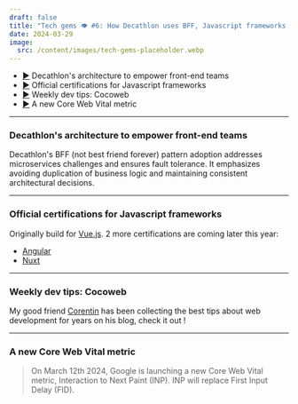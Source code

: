 ```yaml
---
draft: false
title: "Tech gems 👁️ #6: How Decathlon uses BFF, Javascript frameworks certifications"
date: 2024-03-29
image:
  src: /content/images/tech-gems-placeholder.webp
---
```


- [▶️](#decathlons-architecture-to-empower-front-end-teams) Decathlon's architecture to empower front-end teams
- [▶️](#official-certifications-for-javascript-frameworks) Official certifications for Javascript frameworks
- [▶️](#weekly-dev-tips-cocoweb) Weekly dev tips: Cocoweb
- [▶️](#a-new-core-web-vital-metric) A new Core Web Vital metric


<!-- more -->

---

### Decathlon's architecture to empower front-end teams

<RichLink href="https://www.infoq.com/news/2024/03/decathlon-backend-for-frontend/" title="Decathlon Adopts Backend for Frontend (BFF) Pattern to Empower FE Teams"></RichLink>

Decathlon's BFF (not best friend forever) pattern adoption addresses microservices challenges and ensures fault tolerance. It emphasizes avoiding duplication of business logic and maintaining consistent architectural decisions.

---

### Official certifications for Javascript frameworks

<RichLink href="https://certificates.dev/" title="Certification of Competency for Modern Developers"></RichLink>

Originally build for [Vue.js](https://certificates.dev/vuejs). 2 more certifications are coming later this year:
- [Angular](https://certificates.dev/angular/)
- [Nuxt](https://certificates.dev/nuxt/)


---

### Weekly dev tips: Cocoweb

<RichLink href="https://cocoweb.fr/" title="Cocoweb.fr"></RichLink>

My good friend [Corentin](https://corentinmarzin.fr/) has been collecting the best tips about web development for years on his blog, check it out !

---

### A new  Core Web Vital metric

<RichLink href="https://blog.sentry.io/what-is-inp/" title="What is INP and why you should care"></RichLink>

> On March 12th 2024, Google is launching a new Core Web Vital metric, Interaction to Next Paint (INP). INP will replace First Input Delay (FID).